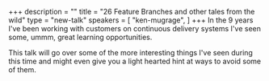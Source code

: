 +++
description = ""
title = "26 Feature Branches and other tales from the wild"
type = "new-talk"
speakers = [
        "ken-mugrage",
]
+++
In the 9 years I've been working with customers on continuous delivery systems I've seen some, ummm, great learning opportunities. 



This talk will go over some of the more interesting things I've seen during this time and might even give you a light hearted hint at ways to avoid some of them.